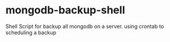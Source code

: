 # mongodb-backup-shell
Shell Script for backup all mongodb on a server. using crontab to scheduling a backup

